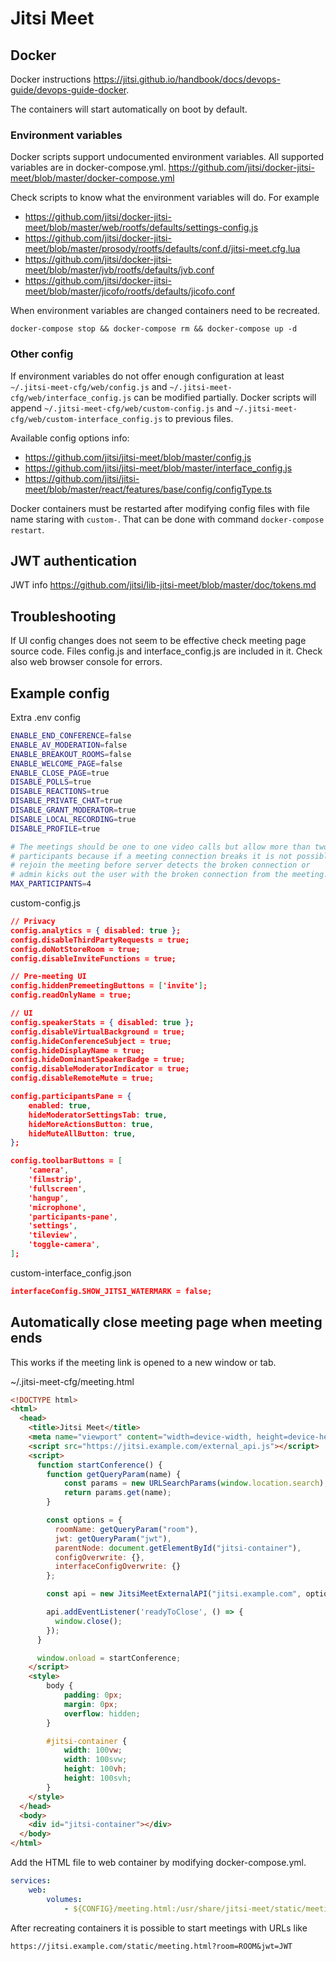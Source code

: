 
# Jitsi Meet

## Docker

Docker instructions
<https://jitsi.github.io/handbook/docs/devops-guide/devops-guide-docker>.

The containers will start automatically on boot by default.

### Environment variables

Docker scripts support undocumented environment variables. All supported
variables are in docker-compose.yml.
<https://github.com/jitsi/docker-jitsi-meet/blob/master/docker-compose.yml>

Check scripts to know what the environment variables will do. For example

* <https://github.com/jitsi/docker-jitsi-meet/blob/master/web/rootfs/defaults/settings-config.js>
* <https://github.com/jitsi/docker-jitsi-meet/blob/master/prosody/rootfs/defaults/conf.d/jitsi-meet.cfg.lua>
* <https://github.com/jitsi/docker-jitsi-meet/blob/master/jvb/rootfs/defaults/jvb.conf>
* <https://github.com/jitsi/docker-jitsi-meet/blob/master/jicofo/rootfs/defaults/jicofo.conf>

When environment variables are changed containers need to be recreated.
```
docker-compose stop && docker-compose rm && docker-compose up -d
```

### Other config

If environment variables do not offer enough configuration at least
`~/.jitsi-meet-cfg/web/config.js` and
`~/.jitsi-meet-cfg/web/interface_config.js`
can be modified partially. Docker scripts will
append `~/.jitsi-meet-cfg/web/custom-config.js` and
`~/.jitsi-meet-cfg/web/custom-interface_config.js`
to previous files.

Available config options info:

* <https://github.com/jitsi/jitsi-meet/blob/master/config.js>
* <https://github.com/jitsi/jitsi-meet/blob/master/interface_config.js>
* <https://github.com/jitsi/jitsi-meet/blob/master/react/features/base/config/configType.ts>

Docker containers must be restarted after modifying config files
with file name staring with `custom-`. That can be done with
command `docker-compose restart`.

## JWT authentication

JWT info <https://github.com/jitsi/lib-jitsi-meet/blob/master/doc/tokens.md>

## Troubleshooting

If UI config changes does not seem to be effective check meeting page source
code. Files config.js and interface_config.js are included in it. Check
also web browser console for errors.

## Example config

Extra .env config

```sh
ENABLE_END_CONFERENCE=false
ENABLE_AV_MODERATION=false
ENABLE_BREAKOUT_ROOMS=false
ENABLE_WELCOME_PAGE=false
ENABLE_CLOSE_PAGE=true
DISABLE_POLLS=true
DISABLE_REACTIONS=true
DISABLE_PRIVATE_CHAT=true
DISABLE_GRANT_MODERATOR=true
DISABLE_LOCAL_RECORDING=true
DISABLE_PROFILE=true

# The meetings should be one to one video calls but allow more than two
# participants because if a meeting connection breaks it is not possible to
# rejoin the meeting before server detects the broken connection or
# admin kicks out the user with the broken connection from the meeting.
MAX_PARTICIPANTS=4
```

custom-config.js

```json
// Privacy
config.analytics = { disabled: true };
config.disableThirdPartyRequests = true;
config.doNotStoreRoom = true;
config.disableInviteFunctions = true;

// Pre-meeting UI
config.hiddenPremeetingButtons = ['invite'];
config.readOnlyName = true;

// UI
config.speakerStats = { disabled: true };
config.disableVirtualBackground = true;
config.hideConferenceSubject = true;
config.hideDisplayName = true;
config.hideDominantSpeakerBadge = true;
config.disableModeratorIndicator = true;
config.disableRemoteMute = true;

config.participantsPane = {
    enabled: true,
    hideModeratorSettingsTab: true,
    hideMoreActionsButton: true,
    hideMuteAllButton: true,
};

config.toolbarButtons = [
    'camera',
    'filmstrip',
    'fullscreen',
    'hangup',
    'microphone',
    'participants-pane',
    'settings',
    'tileview',
    'toggle-camera',
];
```

custom-interface_config.json

```json
interfaceConfig.SHOW_JITSI_WATERMARK = false;
```

## Automatically close meeting page when meeting ends

This works if the meeting link is opened to a new window or tab.

~/.jitsi-meet-cfg/meeting.html

```html
<!DOCTYPE html>
<html>
  <head>
    <title>Jitsi Meet</title>
    <meta name="viewport" content="width=device-width, height=device-height">
    <script src="https://jitsi.example.com/external_api.js"></script>
    <script>
      function startConference() {
        function getQueryParam(name) {
            const params = new URLSearchParams(window.location.search);
            return params.get(name);
        }

        const options = {
          roomName: getQueryParam("room"),
          jwt: getQueryParam("jwt"),
          parentNode: document.getElementById("jitsi-container"),
          configOverwrite: {},
          interfaceConfigOverwrite: {}
        };

        const api = new JitsiMeetExternalAPI("jitsi.example.com", options);

        api.addEventListener('readyToClose', () => {
          window.close();
        });
      }

      window.onload = startConference;
    </script>
    <style>
        body {
            padding: 0px;
            margin: 0px;
            overflow: hidden;
        }

        #jitsi-container {
            width: 100vw;
            width: 100svw;
            height: 100vh;
            height: 100svh;
        }
    </style>
  </head>
  <body>
    <div id="jitsi-container"></div>
  </body>
</html>
```

Add the HTML file to web container by modifying docker-compose.yml.

```yaml
services:
    web:
        volumes:
            - ${CONFIG}/meeting.html:/usr/share/jitsi-meet/static/meeting.html:Z
```

After recreating containers it is possible to start meetings with URLs like

```
https://jitsi.example.com/static/meeting.html?room=ROOM&jwt=JWT
```
